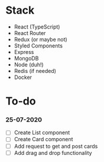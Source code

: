 # Stack

- React (TypeScript)
- React Router
- Redux (or maybe not)
- Styled Components
- Express
- MongoDB
- Node (duh!)
- Redis (if needed)
- Docker

# To-do

### 25-07-2020

- [ ] Create List component
- [ ] Create Card component
- [ ] Add request to get and post cards
- [ ] Add drag and drop functionality

